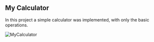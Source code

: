 ## My Calculator

In this project a simple calculator was implemented, with only the basic operations.

![MyCalculator](https://user-images.githubusercontent.com/74033395/175557465-4eaa4aea-7f45-4e1c-8754-bb53cb40228d.gif)

